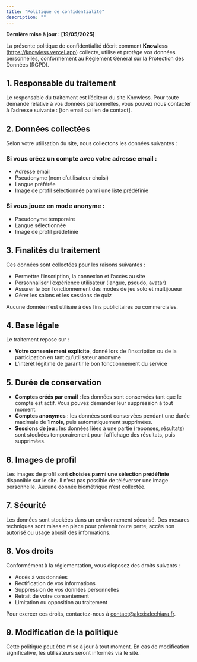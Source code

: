 ```yaml
---
title: "Politique de confidentialité"
description: ""
---
```


**Dernière mise à jour : \[19/05/2025]**

La présente politique de confidentialité décrit comment **Knowless** (https://knowless.vercel.app) collecte, utilise et protège vos données personnelles, conformément au Règlement Général sur la Protection des Données (RGPD).


## 1. Responsable du traitement

Le responsable du traitement est l’éditeur du site Knowless. Pour toute demande relative à vos données personnelles, vous pouvez nous contacter à l’adresse suivante : [ton email ou lien de contact].

## 2. Données collectées

Selon votre utilisation du site, nous collectons les données suivantes :

### Si vous créez un compte avec votre adresse email :
- Adresse email
- Pseudonyme (nom d’utilisateur choisi)
- Langue préférée
- Image de profil sélectionnée parmi une liste prédéfinie

### Si vous jouez en mode anonyme :
- Pseudonyme temporaire
- Langue sélectionnée
- Image de profil prédéfinie

## 3. Finalités du traitement

Ces données sont collectées pour les raisons suivantes :
- Permettre l’inscription, la connexion et l’accès au site
- Personnaliser l’expérience utilisateur (langue, pseudo, avatar)
- Assurer le bon fonctionnement des modes de jeu solo et multijoueur
- Gérer les salons et les sessions de quiz

Aucune donnée n’est utilisée à des fins publicitaires ou commerciales.

## 4. Base légale

Le traitement repose sur :
- **Votre consentement explicite**, donné lors de l’inscription ou de la participation en tant qu’utilisateur anonyme
- L’intérêt légitime de garantir le bon fonctionnement du service

## 5. Durée de conservation

- **Comptes créés par email** : les données sont conservées tant que le compte est actif. Vous pouvez demander leur suppression à tout moment.
- **Comptes anonymes** : les données sont conservées pendant une durée maximale de **1 mois**, puis automatiquement supprimées.
- **Sessions de jeu** : les données liées à une partie (réponses, résultats) sont stockées temporairement pour l’affichage des résultats, puis supprimées.

## 6. Images de profil

Les images de profil sont **choisies parmi une sélection prédéfinie** disponible sur le site. Il n’est pas possible de téléverser une image personnelle. Aucune donnée biométrique n’est collectée.

## 7. Sécurité

Les données sont stockées dans un environnement sécurisé. Des mesures techniques sont mises en place pour prévenir toute perte, accès non autorisé ou usage abusif des informations.

## 8. Vos droits

Conformément à la réglementation, vous disposez des droits suivants :
- Accès à vos données
- Rectification de vos informations
- Suppression de vos données personnelles
- Retrait de votre consentement
- Limitation ou opposition au traitement

Pour exercer ces droits, contactez-nous à contact@alexisdechiara.fr.

## 9. Modification de la politique

Cette politique peut être mise à jour à tout moment. En cas de modification significative, les utilisateurs seront informés via le site.
